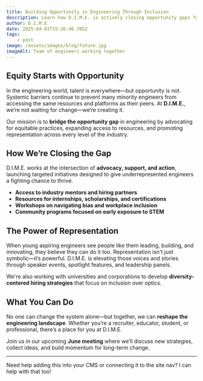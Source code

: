 ```yaml
---
title: Building Opportunity in Engineering Through Inclusion
description: Learn how D.I.M.E. is actively closing opportunity gaps for minority engineers by focusing on equity, access, and systemic change in the industry.
author: D.I.M.E
date: 2025-04-01T15:26:46.705Z
tags:
    - post
image: /assets/images/blog/future.jpg
imageAlt: Team of engineers working together
---
```


## Equity Starts with Opportunity

In the engineering world, talent is everywhere—but opportunity is not. Systemic barriers continue to prevent many minority engineers from accessing the same resources and platforms as their peers. At **D.I.M.E.**, we’re not waiting for change—we’re creating it.

Our mission is to **bridge the opportunity gap** in engineering by advocating for equitable practices, expanding access to resources, and promoting representation across every level of the industry.

## How We’re Closing the Gap

D.I.M.E. works at the intersection of **advocacy, support, and action**, launching targeted initiatives designed to give underrepresented engineers a fighting chance to thrive.

- **Access to industry mentors and hiring partners**
- **Resources for internships, scholarships, and certifications**
- **Workshops on navigating bias and workplace inclusion**
- **Community programs focused on early exposure to STEM**

## The Power of Representation

When young aspiring engineers see people like them leading, building, and innovating, they believe they can do it too. Representation isn't just symbolic—it’s powerful. D.I.M.E. is elevating those voices and stories through speaker events, spotlight features, and leadership panels.

We're also working with universities and corporations to develop **diversity-centered hiring strategies** that focus on inclusion over optics.

## What You Can Do

No one can change the system alone—but together, we can **reshape the engineering landscape**. Whether you’re a recruiter, educator, student, or professional, there’s a place for you at D.I.M.E.

Join us in our upcoming **June meeting** where we’ll discuss new strategies, collect ideas, and build momentum for long-term change.

---

Need help adding this into your CMS or connecting it to the site nav? I can help with that too!
